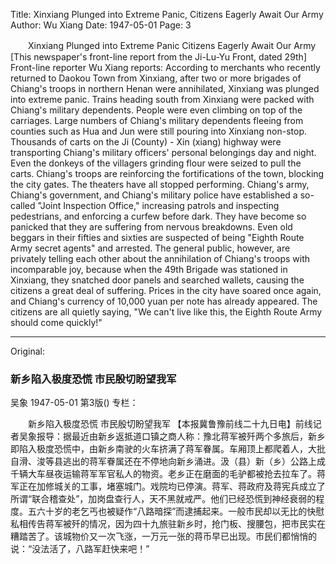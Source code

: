 Title: Xinxiang Plunged into Extreme Panic, Citizens Eagerly Await Our Army
Author: Wu Xiang
Date: 1947-05-01
Page: 3

　　Xinxiang Plunged into Extreme Panic
    Citizens Eagerly Await Our Army
    [This newspaper's front-line report from the Ji-Lu-Yu Front, dated 29th] Front-line reporter Wu Xiang reports: According to merchants who recently returned to Daokou Town from Xinxiang, after two or more brigades of Chiang's troops in northern Henan were annihilated, Xinxiang was plunged into extreme panic. Trains heading south from Xinxiang were packed with Chiang's military dependents. People were even climbing on top of the carriages. Large numbers of Chiang's military dependents fleeing from counties such as Hua and Jun were still pouring into Xinxiang non-stop. Thousands of carts on the Ji (County) - Xin (xiang) highway were transporting Chiang's military officers' personal belongings day and night. Even the donkeys of the villagers grinding flour were seized to pull the carts. Chiang's troops are reinforcing the fortifications of the town, blocking the city gates. The theaters have all stopped performing. Chiang's army, Chiang's government, and Chiang's military police have established a so-called "Joint Inspection Office," increasing patrols and inspecting pedestrians, and enforcing a curfew before dark. They have become so panicked that they are suffering from nervous breakdowns. Even old beggars in their fifties and sixties are suspected of being "Eighth Route Army secret agents" and arrested. The general public, however, are privately telling each other about the annihilation of Chiang's troops with incomparable joy, because when the 49th Brigade was stationed in Xinxiang, they snatched door panels and searched wallets, causing the citizens a great deal of suffering. Prices in the city have soared once again, and Chiang's currency of 10,000 yuan per note has already appeared. The citizens are all quietly saying, "We can't live like this, the Eighth Route Army should come quickly!"



<hr /> 

Original: 


### 新乡陷入极度恐慌  市民殷切盼望我军
吴象
1947-05-01
第3版()
专栏：

　　新乡陷入极度恐慌
    市民殷切盼望我军
    【本报冀鲁豫前线二十九日电】前线记者吴象报导：据最近由新乡返抵道口镇之商人称：豫北蒋军被歼两个多旅后，新乡即陷入极度恐慌中，由新乡南驶的火车挤满了蒋军眷属。车厢顶上都爬着人，大批自滑、浚等县逃出的蒋军眷属还在不停地向新乡涌进。汲（县）新（乡）公路上成千辆大车昼夜运输蒋军军官私人的物资。老乡正在磨面的毛驴都被抢去拉车了。蒋军正在加修城关的工事，堵塞城门。戏院均已停演。蒋军、蒋政府及蒋宪兵成立了所谓“联合稽查处”，加岗盘查行人，天不黑就戒严。他们已经恐慌到神经衰弱的程度。五六十岁的老乞丐也被疑作“八路暗探”而逮捕起来。一般市民却以无比的快慰私相传告蒋军被歼的情况，因为四十九旅驻新乡时，抢门板、搜腰包，把市民实在糟踏苦了。该城物价又一次飞涨，一万元一张的蒋币早已出现。市民们都悄悄的说：“没法活了，八路军赶快来吧！”
